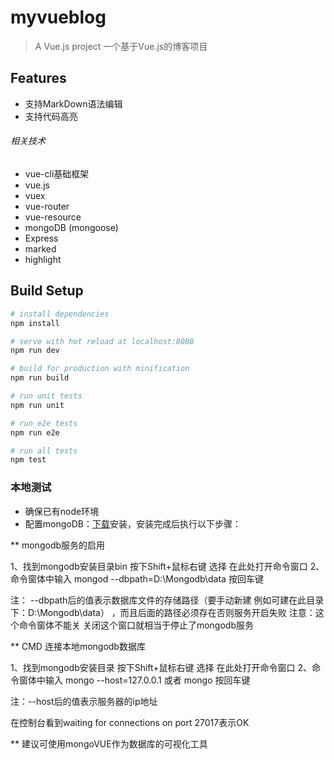 # myvueblog

> A Vue.js project
> 一个基于Vue.js的博客项目

## Features

* 支持MarkDown语法编辑
* 支持代码高亮

###### 相关技术
* vue-cli基础框架
* vue.js
* vuex
* vue-router
* vue-resource
* mongoDB (mongoose)
* Express
* marked
* highlight


## Build Setup

``` bash
# install dependencies
npm install

# serve with hot reload at localhost:8080
npm run dev

# build for production with minification
npm run build

# run unit tests
npm run unit

# run e2e tests
npm run e2e

# run all tests
npm test
```

### 本地测试
* 确保已有node环境
* 配置mongoDB：[下载](https://www.mongodb.com/download-center?jmp=nav#community)安装，安装完成后执行以下步骤：

** mongodb服务的启用         

1、找到mongodb安装目录bin  按下Shift+鼠标右键 选择 在此处打开命令窗口
2、命令窗体中输入 mongod --dbpath=D:\Mongodb\data 按回车键

注： --dbpath后的值表示数据库文件的存储路径（要手动新建 例如可建在此目录下：D:\Mongodb\data） ，而且后面的路径必须存在否则服务开启失败
注意：这个命令窗体不能关 关闭这个窗口就相当于停止了mongodb服务

** CMD 连接本地mongodb数据库

1、找到mongodb安装目录 按下Shift+鼠标右键 选择 在此处打开命令窗口
2、命令窗体中输入 mongo --host=127.0.0.1 或者 mongo 按回车键

注：--host后的值表示服务器的ip地址

在控制台看到waiting for connections on port 27017表示OK

** 建议可使用mongoVUE作为数据库的可视化工具


